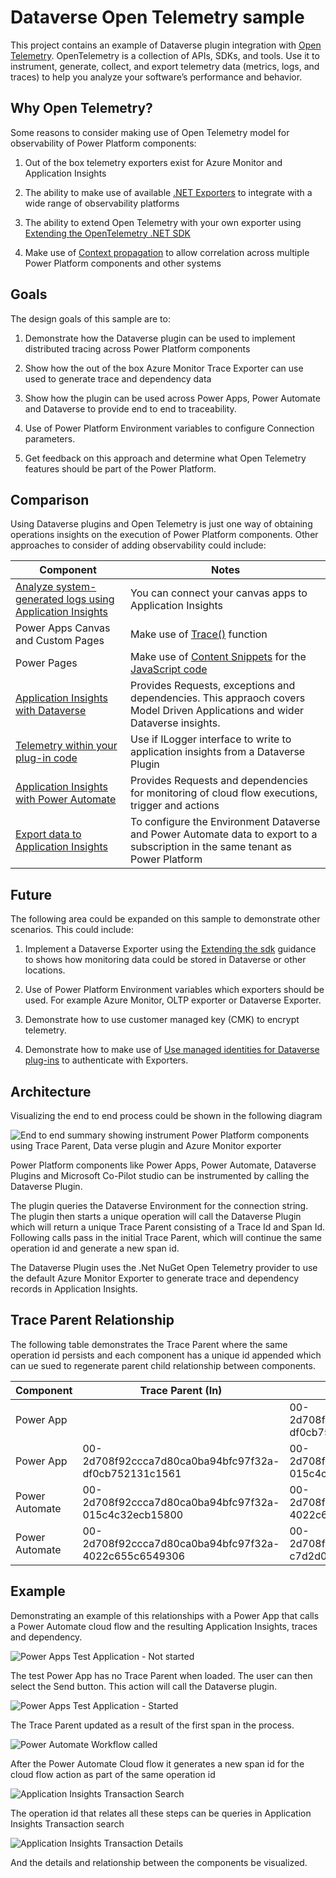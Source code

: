 # Dataverse Open Telemetry sample

This project contains an example of Dataverse plugin integration with [Open Telemetry](https://opentelemetry.io/). OpenTelemetry is a collection of APIs, SDKs, and tools. Use it to instrument, generate, collect, and export telemetry data (metrics, logs, and traces) to help you analyze your software’s performance and behavior.

## Why Open Telemetry?

Some reasons to consider making use of Open Telemetry model for observability of Power Platform components:

1. Out of the box telemetry exporters exist for Azure Monitor and Application Insights

2. The ability to make use of available [.NET Exporters](https://opentelemetry.io/docs/languages/net/exporters/) to integrate with a wide range of observability platforms

3. The ability to extend Open Telemetry with your own exporter using [Extending the OpenTelemetry .NET SDK](https://github.com/open-telemetry/opentelemetry-dotnet/blob/main/docs/trace/extending-the-sdk/README.md)

4. Make use of [Context propagation](https://opentelemetry.io/docs/concepts/context-propagation/) to allow correlation across multiple Power Platform components and other systems

## Goals

The design goals of this sample are to:

1. Demonstrate how the Dataverse plugin can be used to implement distributed tracing across Power Platform components

2. Show how the out of the box Azure Monitor Trace Exporter can use used to generate trace and dependency data

3. Show how the plugin can be used across Power Apps, Power Automate and Dataverse to provide end to end to traceability.

4. Use of Power Platform Environment variables to configure Connection parameters.

5. Get feedback on this approach and determine what Open Telemetry features should be part of the Power Platform.

## Comparison

Using Dataverse plugins and Open Telemetry is just one way of obtaining operations insights on the execution of Power Platform components. Other approaches to consider of adding observability could include:

| Component | Notes |
|-----------|-------|
| [Analyze system-generated logs using Application Insights](https://learn.microsoft.com/en-us/power-apps/maker/canvas-apps/application-insights) | You can connect your canvas apps to Application Insights |
| Power Apps Canvas and Custom Pages | Make use of [Trace()](https://learn.microsoft.com/power-platform/power-fx/reference/function-trace) function |
| Power Pages | Make use of [Content Snippets](https://learn.microsoft.com/power-pages/configure/customize-content-snippets) for the [JavaScript code](https://learn.microsoft.com/azure/azure-monitor/app/javascript-sdk?tabs=javascriptwebsdkloaderscript#add-the-javascript-code)
| [Application Insights with Dataverse](https://learn.microsoft.com/en-us/power-platform/admin/telemetry-events-dataverse?source=recommendations) | Provides Requests, exceptions and dependencies. This appraoch covers Model Driven Applications and wider Dataverse insights.
| [Telemetry within your plug-in code](https://learn.microsoft.com/power-platform/admin/telemetry-events-dataverse?source=recommendations#telemetry-within-your-plug-in-code) | Use if ILogger interface to write to application insights from a Dataverse Plugin |
| [Application Insights with Power Automate](https://learn.microsoft.com/power-platform/admin/app-insights-cloud-flow) | Provides Requests and dependencies for monitoring of cloud flow executions, trigger and actions |
| [Export data to Application Insights](https://learn.microsoft.com/en-us/power-platform/admin/set-up-export-application-insights) | To configure the Environment Dataverse and Power Automate data to export to a subscription in the same tenant as Power Platform |

## Future

The following area could be expanded on this sample to demonstrate other scenarios. This could include:

1. Implement a Dataverse Exporter using the [Extending the sdk](https://github.com/open-telemetry/opentelemetry-dotnet/tree/main/docs/trace/extending-the-sdk#exporter) guidance to shows how monitoring data could be stored in Dataverse or other locations.

2. Use of Power Platform Environment variables which exporters should be used. For example Azure Monitor, OLTP exporter or Dataverse Exporter.

3. Demonstrate how to use customer managed key (CMK) to encrypt telemetry.

4. Demonstrate how to make use of [Use managed identities for Dataverse plug-ins](https://learn.microsoft.com/en-us/power-platform/release-plan/2024wave1/power-platform-governance-administration/use-managed-identities-dataverse-plug-ins) to authenticate with Exporters.

## Architecture

Visualizing the end to end process could be shown in the following diagram

![End to end summary showing instrument Power Platform components using Trace Parent, Data verse plugin and Azure Monitor exporter](./docs/media/overview.png)

Power Platform components like Power Apps, Power Automate, Dataverse Plugins and Microsoft Co-Pilot studio can be instrumented by calling the Dataverse Plugin.

The plugin queries the Dataverse Environment for the connection string. The plugin then starts a unique operation will call the Dataverse Plugin which will return a unique Trace Parent consisting of a Trace Id and Span Id. Following calls pass in the initial Trace Parent, which will continue the same operation id and generate a new span id.

The Dataverse Plugin uses the .Net NuGet Open Telemetry provider to use the default Azure Monitor Exporter to generate trace and dependency records in Application Insights.

## Trace Parent Relationship

The following table demonstrates the Trace Parent where the same operation id persists and each component has a unique id appended which can ue sued to regenerate parent child relationship between components.

| Component      | Trace Parent (In)                                    | Trace Parent Out                                     | Message |
|----------------|------------------------------------------------------|------------------------------------------------------|---------|
| Power App      |                                                      | 00-2d708f92ccca7d80ca0ba94bfc97f32a-df0cb752131c1561 | Application Started |
| Power App      | 00-2d708f92ccca7d80ca0ba94bfc97f32a-df0cb752131c1561 | 00-2d708f92ccca7d80ca0ba94bfc97f32a-015c4c32ecb15800 | Button Clicked |
| Power Automate | 00-2d708f92ccca7d80ca0ba94bfc97f32a-015c4c32ecb15800 | 00-2d708f92ccca7d80ca0ba94bfc97f32a-4022c655c6549306 | Flow started |
| Power Automate | 00-2d708f92ccca7d80ca0ba94bfc97f32a-4022c655c6549306 | 00-2d708f92ccca7d80ca0ba94bfc97f32a-c7d2d09caadb0463 | Child Flow started |

## Example

Demonstrating an example of this relationships with a Power App that calls a Power Automate cloud flow and the resulting Application Insights, traces and dependency.

![Power Apps Test Application - Not started](./docs/media/01-sample-power-app-start.png)

The test Power App has no Trace Parent when loaded. The user can then select the Send button. This action will call the Dataverse plugin. 

![Power Apps Test Application - Started](./docs/media/02-PowerApp-Step1.png)

The Trace Parent updated as a result of the first span in the process.

![Power Automate Workflow called](./docs/media/03-Workflow-Called.png)

After the Power Automate Cloud flow it generates a new span id for the cloud flow action as part of the same operation id

![Application Insights Transaction Search](./docs/media/04-ApplicationInsights-TransactionSearch.png)

The operation id that relates all these steps can be queries in Application Insights Transaction search

![Application Insights Transaction Details](./docs/media/05-ApplicationInsights-TransactionDetails.png)

And the details and relationship between the components be visualized.
